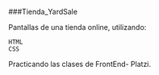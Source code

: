 ###Tienda_YardSale

Pantallas de una tienda online, utilizando:

    HTML
    CSS
    

Practicando las clases de FrontEnd- Platzi.
